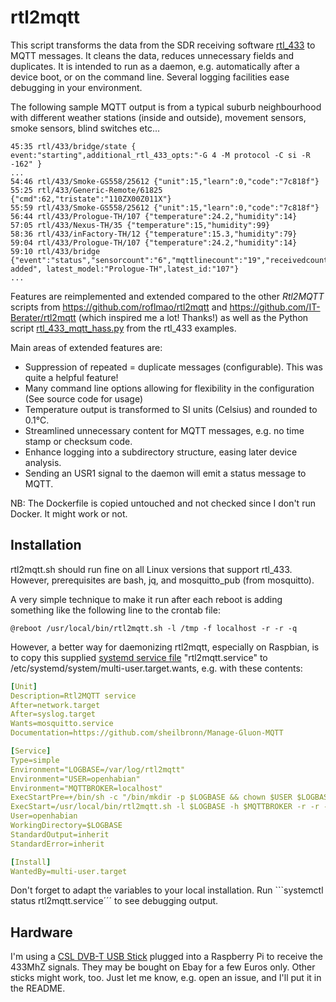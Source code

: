 # rtl2mqtt

This script transforms the data from the SDR receiving software [rtl_433](https://github.com/merbanan/rtl_433) to MQTT messages.
It cleans the data, reduces unnecessary fields and duplicates. It is intended to run as a daemon, e.g. automatically after a device boot, or  on the command line. Several logging facilities ease debugging in your environment.

The following sample MQTT output is from a typical suburb neighbourhood with different weather stations (inside and outside), movement sensors, smoke sensors, blind switches etc...

```log
45:35 rtl/433/bridge/state { event:"starting",additional_rtl_433_opts:"-G 4 -M protocol -C si -R -162" }
...
54:46 rtl/433/Smoke-GS558/25612 {"unit":15,"learn":0,"code":"7c818f"}
55:25 rtl/433/Generic-Remote/61825 {"cmd":62,"tristate":"110ZX00Z011X"}
55:59 rtl/433/Smoke-GS558/25612 {"unit":15,"learn":0,"code":"7c818f"}
56:44 rtl/433/Prologue-TH/107 {"temperature":24.2,"humidity":14}
57:05 rtl/433/Nexus-TH/35 {"temperature":15,"humidity":99}
58:36 rtl/433/inFactory-TH/12 {"temperature":15.3,"humidity":79}
59:04 rtl/433/Prologue-TH/107 {"temperature":24.2,"humidity":14}
59:10 rtl/433/bridge {"event":"status","sensorcount":"6","mqttlinecount":"19","receivedcount":"21",note:"sensor added", latest_model:"Prologue-TH",latest_id:"107"}
...
```

Features are reimplemented and extended compared to the other *Rtl2MQTT* scripts from https://github.com/roflmao/rtl2mqtt and https://github.com/IT-Berater/rtl2mqtt (which inspired me a lot! Thanks!) as well as the 
Python script [rtl_433_mqtt_hass.py](https://github.com/merbanan/rtl_433/examples/rtl_433_mqtt_hass.py) from the rtl_433 examples.

Main areas of extended features are:

 * Suppression of repeated = duplicate messages (configurable). This was quite a helpful feature!
 * Many command line options allowing for flexibility in the configuration (See source code for usage)
 * Temperature output is transformed to SI units (Celsius) and rounded to 0.1°C.
 * Streamlined unnecessary content for MQTT messages, e.g. no time stamp or checksum code.
 * Enhance logging into a subdirectory structure, easing later device analysis.
 * Sending an USR1 signal to the daemon will emit a status message to MQTT.

NB: The Dockerfile is copied untouched and not checked since I don't run Docker. It might work or not.

## Installation

rtl2mqtt.sh should run fine on all Linux versions that support rtl_433.
However, prerequisites are bash, jq, and mosquitto_pub (from mosquitto).

A very simple technique to make it run after each reboot is adding something like the following line to the crontab file:

```crontab
@reboot /usr/local/bin/rtl2mqtt.sh -l /tmp -f localhost -r -r -q
```

However, a better way for daemonizing rtl2mqtt, especially on Raspbian, is to copy this supplied [systemd service file](https://www.raspberrypi.org/documentation/linux/usage/systemd.md) "rtl2mqtt.service" to /etc/systemd/system/multi-user.target.wants, e.g. with these contents:

```YAML
[Unit]
Description=Rtl2MQTT service
After=network.target
After=syslog.target
Wants=mosquitto.service
Documentation=https://github.com/sheilbronn/Manage-Gluon-MQTT

[Service]
Type=simple
Environment="LOGBASE=/var/log/rtl2mqtt"
Environment="USER=openhabian"
Environment="MQTTBROKER=localhost"
ExecStartPre=+/bin/sh -c "/bin/mkdir -p $LOGBASE && chown $USER $LOGBASE && logger $LOGBASE in place."
ExecStart=/usr/local/bin/rtl2mqtt.sh -l $LOGBASE -h $MQTTBROKER -r -r -q
User=openhabian
WorkingDirectory=$LOGBASE
StandardOutput=inherit
StandardError=inherit

[Install]
WantedBy=multi-user.target
```

Don't forget to adapt the variables to your local installation. Run ```systemctl status rtl2mqtt.service´´´ to see debugging output.

## Hardware

I'm using a [CSL DVB-T USB Stick](https://www.amazon.de/CSL-Realtek-Chip-Fernbedienung-Antenne-Windows/dp/B00CIQKFAO) plugged into a Raspberry Pi to receive the 433MhZ signals. They may be bought on Ebay for a few Euros only. Other sticks might work, too. Just let me know, e.g. open an issue,  and I'll put it in the README.
